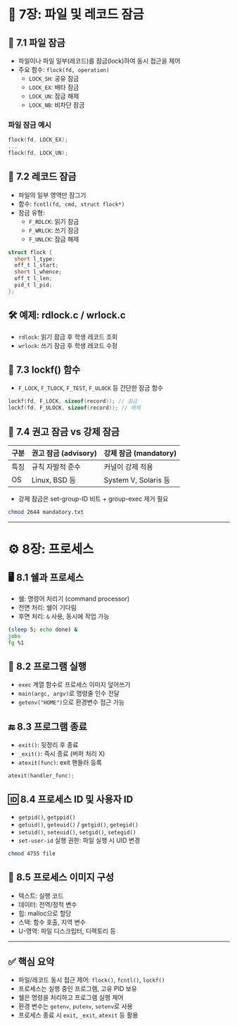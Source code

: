 
# 📂 7장: 파일 및 레코드 잠금

## 🔐 7.1 파일 잠금

- 파일이나 파일 일부(레코드)를 잠금(lock)하여 동시 접근을 제어
- 주요 함수: `flock(fd, operation)`
  - `LOCK_SH`: 공유 잠금
  - `LOCK_EX`: 배타 잠금
  - `LOCK_UN`: 잠금 해제
  - `LOCK_NB`: 비차단 잠금

### 파일 잠금 예시
```c
flock(fd, LOCK_EX);
...
flock(fd, LOCK_UN);
```

## 🔐 7.2 레코드 잠금

- 파일의 일부 영역만 잠그기
- 함수: `fcntl(fd, cmd, struct flock*)`
- 잠금 유형:
  - `F_RDLCK`: 읽기 잠금
  - `F_WRLCK`: 쓰기 잠금
  - `F_UNLCK`: 잠금 해제

```c
struct flock {
  short l_type;
  off_t l_start;
  short l_whence;
  off_t l_len;
  pid_t l_pid;
};
```

## 🛠 예제: rdlock.c / wrlock.c
- `rdlock`: 읽기 잠금 후 학생 레코드 조회
- `wrlock`: 쓰기 잠금 후 학생 레코드 수정

## 🔧 7.3 lockf() 함수
- `F_LOCK`, `F_TLOCK`, `F_TEST`, `F_ULOCK` 등 간단한 잠금 함수

```c
lockf(fd, F_LOCK, sizeof(record)); // 잠금
lockf(fd, F_ULOCK, sizeof(record)); // 해제
```

## 🚦 7.4 권고 잠금 vs 강제 잠금

| 구분 | 권고 잠금 (advisory) | 강제 잠금 (mandatory) |
|------|----------------------|------------------------|
| 특징 | 규칙 자발적 준수     | 커널이 강제 적용       |
| OS   | Linux, BSD 등        | System V, Solaris 등   |

- 강제 잠금은 set-group-ID 비트 + group-exec 제거 필요
```bash
chmod 2644 mandatory.txt
```

---

# ⚙️ 8장: 프로세스

## 🖥️ 8.1 쉘과 프로세스

- 쉘: 명령어 처리기 (command processor)
- 전면 처리: 쉘이 기다림
- 후면 처리: `&` 사용, 동시에 작업 가능

```bash
(sleep 5; echo done) &
jobs
fg %1
```

## 🧠 8.2 프로그램 실행

- `exec` 계열 함수로 프로세스 이미지 덮어쓰기
- `main(argc, argv)`로 명령줄 인수 전달
- `getenv("HOME")`으로 환경변수 접근 가능

## 🔚 8.3 프로그램 종료

- `exit()`: 뒷정리 후 종료
- `_exit()`: 즉시 종료 (버퍼 처리 X)
- `atexit(func)`: exit 핸들러 등록

```c
atexit(handler_func);
```

## 🆔 8.4 프로세스 ID 및 사용자 ID

- `getpid()`, `getppid()`
- `getuid()`, `geteuid()` / `getgid()`, `getegid()`
- `setuid()`, `seteuid()`, `setgid()`, `setegid()`
- `set-user-id` 실행 권한: 파일 실행 시 UID 변경

```bash
chmod 4755 file
```

## 🧩 8.5 프로세스 이미지 구성

- 텍스트: 실행 코드
- 데이터: 전역/정적 변수
- 힙: malloc으로 할당
- 스택: 함수 호출, 지역 변수
- U-영역: 파일 디스크립터, 디렉토리 등

---

## ✅ 핵심 요약

- 파일/레코드 동시 접근 제어: `flock()`, `fcntl()`, `lockf()`
- 프로세스는 실행 중인 프로그램, 고유 PID 보유
- 쉘은 명령을 처리하고 프로그램 실행 제어
- 환경 변수는 `getenv`, `putenv`, `setenv`로 사용
- 프로세스 종료 시 `exit`, `_exit`, `atexit` 등 활용

